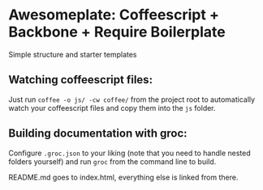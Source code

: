 Awesomeplate: Coffeescript + Backbone + Require Boilerplate
==============

Simple structure and starter templates


Watching coffeescript files:
------------------

Just run `coffee -o js/ -cw coffee/` from the project root to automatically watch your coffeescript files and copy them into the `js` folder.

Building documentation with groc:
------------------

Configure `.groc.json` to your liking (note that you need to handle nested folders yourself) and run `groc` from the command line to build.

README.md goes to index.html, everything else is linked from there.